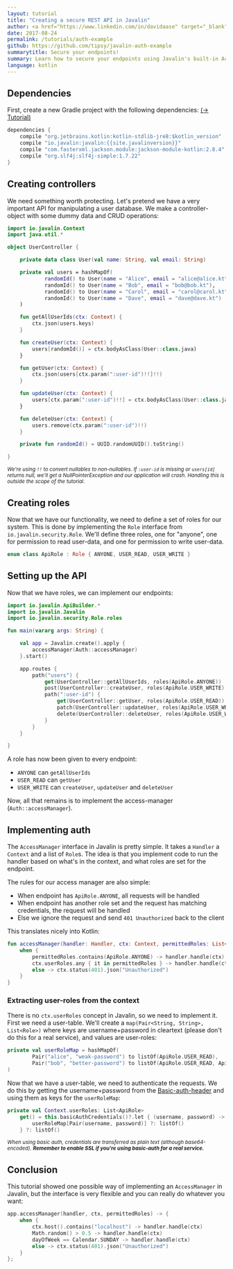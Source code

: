 ```yaml
---
layout: tutorial
title: "Creating a secure REST API in Javalin"
author: <a href="https://www.linkedin.com/in/davidaase" target="_blank">David Åse</a>
date: 2017-08-24
permalink: /tutorials/auth-example
github: https://github.com/tipsy/javalin-auth-example
summarytitle: Secure your endpoints!
summary: Learn how to secure your endpoints using Javalin's built-in AccessManager
language: kotlin
---
```


## Dependencies

First, create a new Gradle project with the following dependencies: [(→ Tutorial)](/tutorials/gradle-setup)

~~~java
dependencies {
    compile "org.jetbrains.kotlin:kotlin-stdlib-jre8:$kotlin_version"
    compile "io.javalin:javalin:{{site.javalinversion}}"
    compile "com.fasterxml.jackson.module:jackson-module-kotlin:2.8.4"
    compile "org.slf4j:slf4j-simple:1.7.22"
}
~~~

## Creating controllers
We need something worth protecting.
Let's pretend we have a very important API for manipulating a user database.
We make a controller-object with some dummy data and CRUD operations:
```kotlin
import io.javalin.Context
import java.util.*

object UserController {

    private data class User(val name: String, val email: String)

    private val users = hashMapOf(
            randomId() to User(name = "Alice", email = "alice@alice.kt"),
            randomId() to User(name = "Bob", email = "bob@bob.kt"),
            randomId() to User(name = "Carol", email = "carol@carol.kt"),
            randomId() to User(name = "Dave", email = "dave@dave.kt")
    )

    fun getAllUserIds(ctx: Context) {
        ctx.json(users.keys)
    }

    fun createUser(ctx: Context) {
        users[randomId()] = ctx.bodyAsClass(User::class.java)
    }

    fun getUser(ctx: Context) {
        ctx.json(users[ctx.param(":user-id")!!]!!)
    }

    fun updateUser(ctx: Context) {
        users[ctx.param(":user-id")!!] = ctx.bodyAsClass(User::class.java)
    }

    fun deleteUser(ctx: Context) {
        users.remove(ctx.param(":user-id")!!)
    }

    private fun randomId() = UUID.randomUUID().toString()

}
```

<small><em>We're using `!!` to convert nullables to non-nullables.
If `:user-id` is missing or `users[id]` returns null, we'll get a NullPointerException
and our application will crash. Handling this is outside the scope of the tutorial.</em></small>

## Creating roles
Now that we have our functionality, we need to define a set of roles for our system.
This is done by implementing the `Role` interface from `io.javalin.security.Role`.
We'll define three roles, one for "anyone", one for permission to read user-data,
and one for permission to write user-data.

```kotlin
enum class ApiRole : Role { ANYONE, USER_READ, USER_WRITE }
```

## Setting up the API
Now that we have roles, we can implement our endpoints:

```kotlin
import io.javalin.ApiBuilder.*
import io.javalin.Javalin
import io.javalin.security.Role.roles

fun main(vararg args: String) {

    val app = Javalin.create().apply {
        accessManager(Auth::accessManager)
    }.start()

    app.routes {
        path("users") {
            get(UserController::getAllUserIds, roles(ApiRole.ANYONE))
            post(UserController::createUser, roles(ApiRole.USER_WRITE))
            path(":user-id") {
                get(UserController::getUser, roles(ApiRole.USER_READ))
                patch(UserController::updateUser, roles(ApiRole.USER_WRITE))
                delete(UserController::deleteUser, roles(ApiRole.USER_WRITE))
            }
        }
    }

}
```

A role has now been given to every endpoint:
* `ANYONE` can `getAllUserIds`
* `USER_READ` can `getUser`
* `USER_WRITE` can `createUser`, `updateUser` and `deleteUser`

Now, all that remains is to implement the access-manager (`Auth::accessManager`).

## Implementing auth

The `AccessManager` interface in Javalin is pretty simple.
It takes a `Handler` a `Context` and a list of `Role`s.
The idea is that you implement code to run the handler
based on what's in the context, and what roles are set for the endpoint.

The rules for our access manager are also simple:
* When endpoint has `ApiRole.ANYONE`, all requests will be handled
* When endpoint has another role set and the request has matching credentials, the request will be handled
* Else we ignore the request and send `401 Unauthorized` back to the client

This translates nicely into Kotlin:
```kotlin
fun accessManager(handler: Handler, ctx: Context, permittedRoles: List<Role>) {
    when {
        permittedRoles.contains(ApiRole.ANYONE) -> handler.handle(ctx)
        ctx.userRoles.any { it in permittedRoles } -> handler.handle(ctx)
        else -> ctx.status(401).json("Unauthorized")
    }
}
```

### Extracting user-roles from the context
There is no `ctx.userRoles` concept in Javalin, so we need to implement it.
First we need a user-table. We'll create a `map(Pair<String, String>, List<Role>)` where keys are
username+password in cleartext (please don't do this for a real service), and values are user-roles:

```kotlin
private val userRoleMap = hashMapOf(
        Pair("alice", "weak-password") to listOf(ApiRole.USER_READ),
        Pair("bob", "better-password") to listOf(ApiRole.USER_READ, ApiRole.USER_WRITE)
)
```

Now that we have a user-table, we need to authenticate the requests.
We do this by getting the username+password from the [Basic-auth-header](https://developer.mozilla.org/en-US/docs/Web/HTTP/Authentication#Basic_authentication_scheme)
and using them as keys for the `userRoleMap`:

```kotlin
private val Context.userRoles: List<ApiRole>
    get() = this.basicAuthCredentials()?.let { (username, password) ->
        userRoleMap[Pair(username, password)] ?: listOf()
    } ?: listOf()
```

<small><em>
When using basic auth, credentials are transferred as plain text (although base64-encoded).
**Remember to enable SSL if you're using basic-auth for a real service.**
</em></small>

## Conclusion
This tutorial showed one possible way of implementing an `AccessManager` in Javalin, but
the interface is very flexible and you can really do whatever you want:
```kotlin
app.accessManager(handler, ctx, permittedRoles) -> {
    when {
        ctx.host().contains("localhost") -> handler.handle(ctx)
        Math.random() > 0.5 -> handler.handle(ctx)
        dayOfWeek == Calendar.SUNDAY -> handler.handle(ctx)
        else -> ctx.status(401).json("Unauthorized")
    }
};
```
